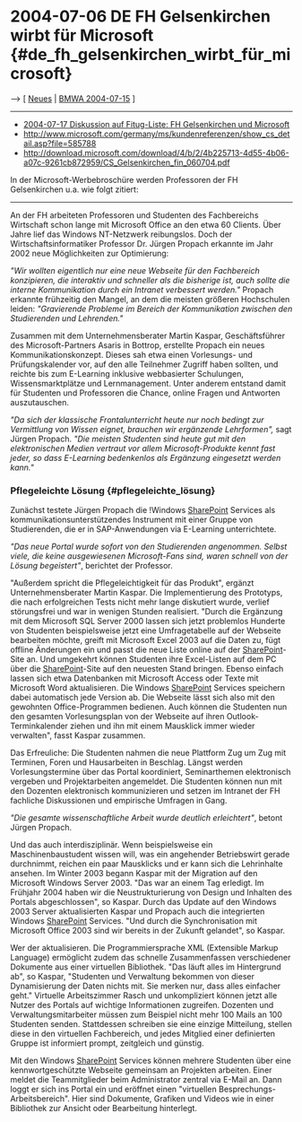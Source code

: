 # 2004-07-06 DE FH Gelsenkirchen wirbt für Microsoft {#de_fh_gelsenkirchen_wirbt_für_microsoft}

\--\> \[ [ Neues](SwpatcninoDe "wikilink") \| [ BMWA
2004-07-15](Bmwa040715De "wikilink") \]

------------------------------------------------------------------------

-   [2004-07-17 Diskussion auf Fitug-Liste: FH Gelsenkirchen und
    Microsoft](http://www.fitug.de/debate/0407/msg00124.html "wikilink")
-   <http://www.microsoft.com/germany/ms/kundenreferenzen/show_cs_detail.asp?file=585788>
-   <http://download.microsoft.com/download/4/b/2/4b225713-4d55-4b06-a07c-9261cb872959/CS_Gelsenkirchen_fin_060704.pdf>

In der Microsoft-Werbebroschüre werden Professoren der FH Gelsenkirchen
u.a. wie folgt zitiert:

------------------------------------------------------------------------

An der FH arbeiteten Professoren und Studenten des Fachbereichs
Wirtschaft schon lange mit Microsoft Office an den etwa 60 Clients. Über
Jahre lief das Windows NT-Netzwerk reibungslos. Doch der
Wirtschaftsinformatiker Professor Dr. Jürgen Propach erkannte im Jahr
2002 neue Möglichkeiten zur Optimierung:

*\"Wir wollten eigentlich nur eine neue Webseite für den Fachbereich
konzipieren, die interaktiv und schneller als die bisherige ist, auch
sollte die interne Kommunikation durch ein Intranet verbessert
werden.\"* Propach erkannte frühzeitig den Mangel, an dem die meisten
größeren Hochschulen leiden: *\"Gravierende Probleme im Bereich der
Kommunikation zwischen den Studierenden und Lehrenden.\"*

Zusammen mit dem Unternehmensberater Martin Kaspar, Geschäftsführer des
Microsoft-Partners Asaris in Bottrop, erstellte Propach ein neues
Kommunikationskonzept. Dieses sah etwa einen Vorlesungs- und
Prüfungskalender vor, auf den alle Teilnehmer Zugriff haben sollten, und
reichte bis zum E-Learning inklusive webbasierter Schulungen,
Wissensmarktplätze und Lernmanagement. Unter anderem entstand damit für
Studenten und Professoren die Chance, online Fragen und Antworten
auszutauschen.

*\"Da sich der klassische Frontalunterricht heute nur noch bedingt zur
Vermittlung von Wissen eignet, brauchen wir ergänzende Lehrformen\",*
sagt Jürgen Propach. *\"Die meisten Studenten sind heute gut mit den
elektronischen Medien vertraut vor allem Microsoft-Produkte kennt fast
jeder, so dass E-Learning bedenkenlos als Ergänzung eingesetzt werden
kann.\"*

### Pflegeleichte Lösung {#pflegeleichte_lösung}

Zunächst testete Jürgen Propach die !Windows
[SharePoint](SharePoint "wikilink") Services als
kommunikationsunterstützendes Instrument mit einer Gruppe von
Studierenden, die er in SAP-Anwendungen via E-Learning unterrichtete.

*\"Das neue Portal wurde sofort von den Studierenden angenommen. Selbst
viele, die keine ausgewiesenen Microsoft-Fans sind, waren schnell von
der Lösung begeistert\"*, berichtet der Professor.

\"Außerdem spricht die Pflegeleichtigkeit für das Produkt\", ergänzt
Unternehmensberater Martin Kaspar. Die Implementierung des Prototyps,
die nach erfolgreichen Tests nicht mehr lange diskutiert wurde, verlief
störungsfrei und war in wenigen Stunden realisiert. \"Durch die
Ergänzung mit dem Microsoft SQL Server 2000 lassen sich jetzt problemlos
Hunderte von Studenten beispielsweise jetzt eine Umfragetabelle auf der
Webseite bearbeiten möchte, greift mit Microsoft Excel 2003 auf die
Daten zu, fügt offline Änderungen ein und passt die neue Liste online
auf der [SharePoint](SharePoint "wikilink")-Site an. Und umgekehrt
können Studenten ihre Excel-Listen auf dem PC über die
[SharePoint](SharePoint "wikilink")-Site auf den neuesten Stand bringen.
Ebenso einfach lassen sich etwa Datenbanken mit Microsoft Access oder
Texte mit Microsoft Word aktualisieren. Die Windows
[SharePoint](SharePoint "wikilink") Services speichern dabei automatisch
jede Version ab. Die Webseite lässt sich also mit den gewohnten
Office-Programmen bedienen. Auch können die Studenten nun den gesamten
Vorlesungsplan von der Webseite auf ihren Outlook-Terminkalender ziehen
und ihn mit einem Mausklick immer wieder verwalten\", fasst Kaspar
zusammen.

Das Erfreuliche: Die Studenten nahmen die neue Plattform Zug um Zug mit
Terminen, Foren und Hausarbeiten in Beschlag. Längst werden
Vorlesungstermine über das Portal koordiniert, Seminarthemen
elektronisch vergeben und Projektarbeiten angemeldet. Die Studenten
können nun mit den Dozenten elektronisch kommunizieren und setzen im
Intranet der FH fachliche Diskussionen und empirische Umfragen in Gang.

*\"Die gesamte wissenschaftliche Arbeit wurde deutlich erleichtert\"*,
betont Jürgen Propach.

Und das auch interdisziplinär. Wenn beispielsweise ein
Maschinenbaustudent wissen will, was ein angehender Betriebswirt gerade
durchnimmt, reichen ein paar Mausklicks und er kann sich die Lehrinhalte
ansehen. Im Winter 2003 begann Kaspar mit der Migration auf den
Microsoft Windows Server 2003. \"Das war an einem Tag erledigt. Im
Frühjahr 2004 haben wir die Neustrukturierung von Design und Inhalten
des Portals abgeschlossen\", so Kaspar. Durch das Update auf den Windows
2003 Server aktualisierten Kaspar und Propach auch die integrierten
Windows [SharePoint](SharePoint "wikilink") Services. \"Und durch die
Synchronisation mit Microsoft Office 2003 sind wir bereits in der
Zukunft gelandet\", so Kaspar.

Wer der aktualisieren. Die Programmiersprache XML (Extensible Markup
Language) ermöglicht zudem das schnelle Zusammenfassen verschiedener
Dokumente aus einer virtuellen Bibliothek. \"Das läuft alles im
Hintergrund ab\", so Kaspar, \"Studenten und Verwaltung bekommen von
dieser Dynamisierung der Daten nichts mit. Sie merken nur, dass alles
einfacher geht.\" Virtuelle Arbeitszimmer Rasch und unkompliziert können
jetzt alle Nutzer des Portals auf wichtige Informationen zugreifen.
Dozenten und Verwaltungsmitarbeiter müssen zum Beispiel nicht mehr 100
Mails an 100 Studenten senden. Stattdessen schreiben sie eine einzige
Mitteilung, stellen diese in den virtuellen Fachbereich, und jedes
Mitglied einer definierten Gruppe ist informiert prompt, zeitgleich und
günstig.

Mit den Windows [SharePoint](SharePoint "wikilink") Services können
mehrere Studenten über eine kennwortgeschützte Webseite gemeinsam an
Projekten arbeiten. Einer meldet die Teammitglieder beim Administrator
zentral via E-Mail an. Dann loggt er sich ins Portal ein und eröffnet
einen \"virtuellen Besprechungs-Arbeitsbereich\". Hier sind Dokumente,
Grafiken und Videos wie in einer Bibliothek zur Ansicht oder Bearbeitung
hinterlegt.
